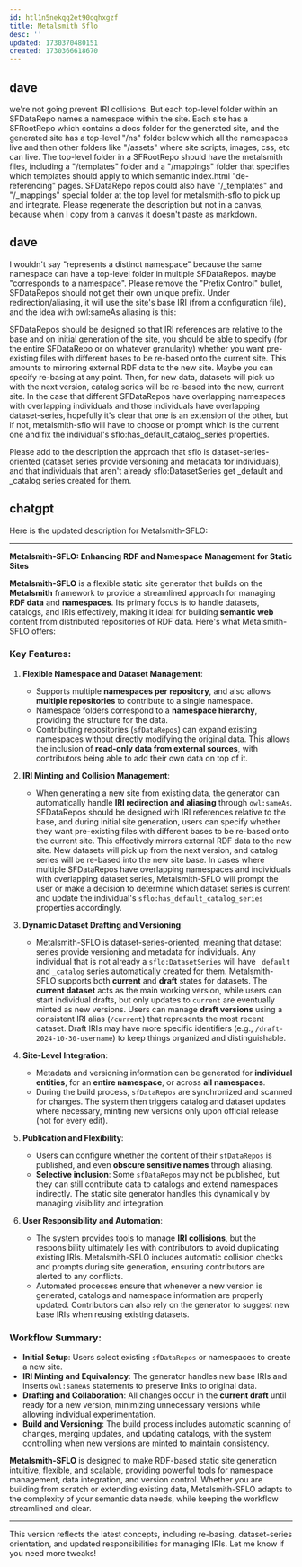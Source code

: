 ```yaml
---
id: htl1n5nekqq2et90oqhxgzf
title: Metalsmith Sflo
desc: ''
updated: 1730370480151
created: 1730366618670
---
```


## dave

we're not going prevent IRI collisions. But each top-level folder within an SFDataRepo names a namespace within the site. Each site has a SFRootRepo which contains a docs folder for the generated site, and the generated site has a top-level "/ns" folder below which all the namespaces live and then other folders like "/assets" where site scripts, images, css, etc can live.  The top-level folder in a SFRootRepo should have the metalsmith files, including a "/templates" folder and a "/mappings" folder that specifies which templates should apply to which semantic index.html "de-referencing" pages. SFDataRepo repos could also have "/_templates" and "/_mappings" special folder at the top level for metalsmith-sflo to pick up and integrate. Please regenerate the description but not in a canvas, because when I copy from a canvas it doesn't paste as markdown.

## dave

I wouldn't say "represents a distinct namespace" because the same namespace can have a top-level folder in multiple SFDataRepos. maybe "corresponds to a namespace". Please remove the "Prefix Control" bullet, SFDataRepos should not get their own unique prefix. Under redirection/aliasing, it will use the site's base IRI (from a configuration file), and the idea with owl:sameAs aliasing is this:

SFDataRepos should be designed so that IRI references are relative to the base and on initial generation of the site, you should be able to specify (for the entire SFDataRepo or on whatever granularity) whether you want pre-existing files with different bases to be re-based onto the current site. This amounts to mirroring external RDF data to the new site. Maybe you can specify re-basing at any point. Then, for new data, datasets will pick up with the next version, catalog series will be re-based into the new, current site. In the case that different SFDataRepos have overlapping namespaces with overlapping individuals and those individuals have overlapping dataset-series, hopefully it's clear that one is an extension of the other, but if not, metalsmith-sflo will have to choose or prompt which is the current one and fix the individual's sflo:has_default_catalog_series properties. 

Please add to the description the approach that sflo is dataset-series-oriented (dataset series provide versioning and metadata for individuals), and that individuals that aren't already sflo:DatasetSeries get _default and _catalog series created for them.

## chatgpt

Here is the updated description for Metalsmith-SFLO:

---

**Metalsmith-SFLO: Enhancing RDF and Namespace Management for Static Sites**

**Metalsmith-SFLO** is a flexible static site generator that builds on the **Metalsmith** framework to provide a streamlined approach for managing **RDF data** and **namespaces**. Its primary focus is to handle datasets, catalogs, and IRIs effectively, making it ideal for building **semantic web** content from distributed repositories of RDF data. Here's what Metalsmith-SFLO offers:

### Key Features:

1. **Flexible Namespace and Dataset Management**:
   - Supports multiple **namespaces per repository**, and also allows **multiple repositories** to contribute to a single namespace.
   - Namespace folders correspond to a **namespace hierarchy**, providing the structure for the data.
   - Contributing repositories (`sfDataRepos`) can expand existing namespaces without directly modifying the original data. This allows the inclusion of **read-only data from external sources**, with contributors being able to add their own data on top of it.

2. **IRI Minting and Collision Management**:
   - When generating a new site from existing data, the generator can automatically handle **IRI redirection and aliasing** through `owl:sameAs`. SFDataRepos should be designed with IRI references relative to the base, and during initial site generation, users can specify whether they want pre-existing files with different bases to be re-based onto the current site. This effectively mirrors external RDF data to the new site. New datasets will pick up from the next version, and catalog series will be re-based into the new site base. In cases where multiple SFDataRepos have overlapping namespaces and individuals with overlapping dataset series, Metalsmith-SFLO will prompt the user or make a decision to determine which dataset series is current and update the individual's `sflo:has_default_catalog_series` properties accordingly.

3. **Dynamic Dataset Drafting and Versioning**:
   - Metalsmith-SFLO is dataset-series-oriented, meaning that dataset series provide versioning and metadata for individuals. Any individual that is not already a `sflo:DatasetSeries` will have `_default` and `_catalog` series automatically created for them. Metalsmith-SFLO supports both **current** and **draft** states for datasets. The **current dataset** acts as the main working version, while users can start individual drafts, but only updates to `current` are eventually minted as new versions. Users can manage **draft versions** using a consistent IRI alias (`/current`) that represents the most recent dataset. Draft IRIs may have more specific identifiers (e.g., `/draft-2024-10-30-username`) to keep things organized and distinguishable.

4. **Site-Level Integration**:
   - Metadata and versioning information can be generated for **individual entities**, for an **entire namespace**, or across **all namespaces**.
   - During the build process, `sfDataRepos` are synchronized and scanned for changes. The system then triggers catalog and dataset updates where necessary, minting new versions only upon official release (not for every edit).

5. **Publication and Flexibility**:
   - Users can configure whether the content of their `sfDataRepos` is published, and even **obscure sensitive names** through aliasing.
   - **Selective inclusion**: Some `sfDataRepos` may not be published, but they can still contribute data to catalogs and extend namespaces indirectly. The static site generator handles this dynamically by managing visibility and integration.

6. **User Responsibility and Automation**:
   - The system provides tools to manage **IRI collisions**, but the responsibility ultimately lies with contributors to avoid duplicating existing IRIs. Metalsmith-SFLO includes automatic collision checks and prompts during site generation, ensuring contributors are alerted to any conflicts.
   - Automated processes ensure that whenever a new version is generated, catalogs and namespace information are properly updated. Contributors can also rely on the generator to suggest new base IRIs when reusing existing datasets.

### Workflow Summary:
- **Initial Setup**: Users select existing `sfDataRepos` or namespaces to create a new site.
- **IRI Minting and Equivalency**: The generator handles new base IRIs and inserts `owl:sameAs` statements to preserve links to original data.
- **Drafting and Collaboration**: All changes occur in the **current draft** until ready for a new version, minimizing unnecessary versions while allowing individual experimentation.
- **Build and Versioning**: The build process includes automatic scanning of changes, merging updates, and updating catalogs, with the system controlling when new versions are minted to maintain consistency.

**Metalsmith-SFLO** is designed to make RDF-based static site generation intuitive, flexible, and scalable, providing powerful tools for namespace management, data integration, and version control. Whether you are building from scratch or extending existing data, Metalsmith-SFLO adapts to the complexity of your semantic data needs, while keeping the workflow streamlined and clear.

--- 

This version reflects the latest concepts, including re-basing, dataset-series orientation, and updated responsibilities for managing IRIs. Let me know if you need more tweaks!



